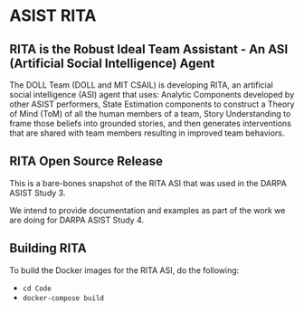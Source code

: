 # ASIST RITA

## RITA is the Robust Ideal Team Assistant - An ASI (Artificial Social Intelligence) Agent

The DOLL Team (DOLL and MIT CSAIL) is developing RITA, an artificial social intelligence (ASI) agent that uses: Analytic Components developed by other ASIST performers, State Estimation components to construct a Theory of Mind (ToM) of all the human members of a team, Story Understanding to frame those beliefs into grounded stories, and then generates interventions that are shared with team members resulting in improved team behaviors. 

## RITA Open Source Release

This is a bare-bones snapshot of the RITA ASI that was used in the DARPA ASIST Study 3. 

We intend to provide documentation and examples as part of the work we are doing for DARPA ASIST Study 4.

## Building RITA
To build the Docker images for the RITA ASI, do the following:

* `cd Code`
* `docker-compose build`